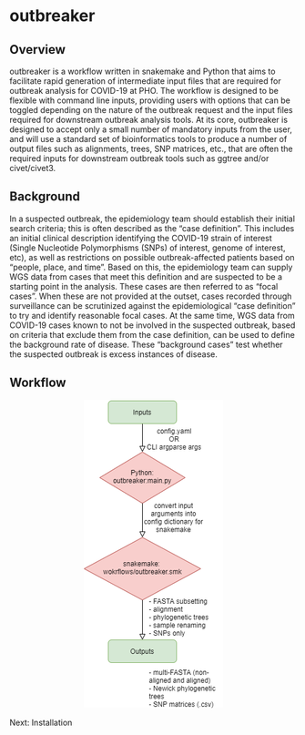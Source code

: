 # outbreaker

## Overview
outbreaker is a workflow written in snakemake and Python that aims to facilitate rapid generation of intermediate input files that are required for outbreak analysis for COVID-19 at PHO. The workflow is designed to be flexible with command line inputs, providing users with options that can be toggled depending on the nature of the outbreak request and the input files required for downstream outbreak analysis tools. 
At its core, outbreaker is designed to accept only a small number of mandatory inputs from the user, and will use a standard set of bioinformatics tools to produce a number of output files such as alignments, trees, SNP matrices, etc., that are often the required inputs for downstream outbreak tools such as ggtree and/or civet/civet3. 


## Background
In a suspected outbreak, the epidemiology team should establish their initial search criteria; this is often described as the “case definition”. This includes an initial clinical description identifying the COVID-19 strain of interest (Single Nucleotide Polymorphisms (SNPs) of interest, genome of interest, etc), as well as restrictions on possible outbreak-affected patients based on “people, place, and time”.
Based on this, the epidemiology team can supply WGS data from cases that meet this definition and are suspected to be a starting point in the analysis. These cases are then referred to as “focal cases”. When these are not provided at the outset, cases recorded through surveillance can be scrutinized against the epidemiological “case definition” to try and identify reasonable focal cases.
At the same time, WGS data from COVID-19 cases known to not be involved in the suspected outbreak, based on criteria that exclude them from the case definition, can be used to define the background rate of disease. These “background cases” test whether the suspected outbreak is excess instances of disease.

## Workflow

<p align="center">
    <img src="images/outbreaker_workflow.png">
</p>


Next: Installation
